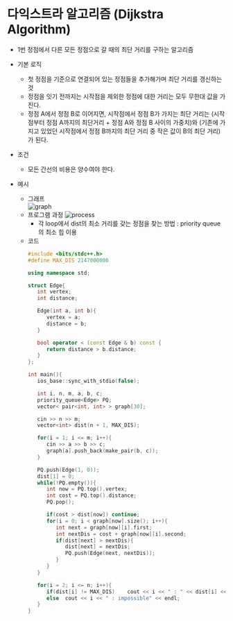 # 다익스트라 알고리즘 (Dijkstra Algorithm)
* 1번 정점에서 다른 모든 정점으로 갈 때의 최단 거리를 구하는 알고리즘
* 기본 로직
  * 첫 정점을 기준으로 연결되어 있는 정점들을 추가해가며 최단 거리를 갱신하는 것
  * 정점을 잇기 전까지는 시작점을 제외한 정점에 대한 거리는 모두 무한대 값을 가진다.
  * 정점 A에서 정점 B로 이어지면, 시작점에서 정점 B가 가지는 최단 거리는 (시작점부터 정점 A까지의 최단거리 + 정점 A와 정점 B 사이의 가중치)와 (기존에 가지고 있었던 시작점에서 정점 B까지의 최단 거리 중 작은 값이 B의 최단 거리)가 된다.

* 조건
  * 모든 간선의 비용은 양수여야 한다.
* 예시
  * 그래프
    <br>
    ![graph](https://user-images.githubusercontent.com/52440668/87952770-2c6ec580-cae5-11ea-94de-378e7854a725.png)
  * 프로그램 과정
    ![process](https://user-images.githubusercontent.com/52440668/87952703-195bf580-cae5-11ea-8cbc-ead6959ed787.png)
    * 각 loop에서 dist의 최소 거리를 갖는 정점을 찾는 방법 : priority queue의 최소 힙 이용
  * 코드
    ```cpp
    #include <bits/stdc++.h>
    #define MAX_DIS 2147000000
    
    using namespace std;
    
    struct Edge{
       int vertex;
       int distance;

       Edge(int a, int b){
          vertex = a;
          distance = b;
       }

       bool operator < (const Edge & b) const {
          return distance > b.distance;
       }
    };

    int main(){
       ios_base::sync_with_stdio(false);

       int i, n, m, a, b, c;
       priority_queue<Edge> PQ;
       vector< pair<int, int> > graph[30];

       cin >> n >> m;
       vector<int> dist(n + 1, MAX_DIS);

       for(i = 1; i <= m; i++){
          cin >> a >> b >> c;
          graph[a].push_back(make_pair(b, c));
       }

       PQ.push(Edge(1, 0));
       dist[1] = 0;
       while(!PQ.empty()){
          int now = PQ.top().vertex;
          int cost = PQ.top().distance;
          PQ.pop();

          if(cost > dist[now]) continue;
          for(i = 0; i < graph[now].size(); i++){
             int next = graph[now][i].first;
             int nextDis = cost + graph[now][i].second;
             if(dist[next] > nextDis){
                dist[next] = nextDis;
                PQ.push(Edge(next, nextDis));
             }
          }
       }

       for(i = 2; i <= n; i++){
          if(dist[i] != MAX_DIS)	cout << i << " : " << dist[i] << endl;
          else	cout << i << " : impossible" << endl;
       }
    }
    ```
